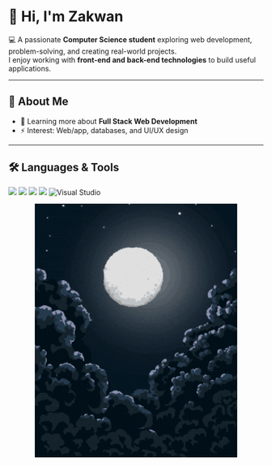 # 👋 Hi, I'm Zakwan

💻 A passionate **Computer Science student** exploring web development, problem-solving, and creating real-world projects.  
I enjoy working with **front-end and back-end technologies** to build useful applications.  

---

## 🚀 About Me  
- 🌱 Learning more about **Full Stack Web Development**  
- ⚡ Interest: Web/app, databases, and UI/UX design  

---

## 🛠️ Languages & Tools
<p>
  <!-- Languages -->
  <img src="https://skillicons.dev/icons?i=html,css,php,js" height="40" />
  
  <!-- Database -->
  <img src="https://skillicons.dev/icons?i=mysql" height="40" />
  
  <!-- Version Control -->
  <img src="https://skillicons.dev/icons?i=git,github" height="40" />
  
  <!-- Editors / IDEs -->
  <img src="https://skillicons.dev/icons?i=vscode" height="40" />
  <img src="https://cdn.jsdelivr.net/gh/devicons/devicon/icons/visualstudio/visualstudio-plain.svg" height="40" alt="Visual Studio"/>

 <!-- GIF -->
<p align="center">
  <img src="https://raw.githubusercontent.com/AmdZakwan/AmdZakwan/main/assets/zenitsu.gif" width="400" alt="Lo-fi anime studying" />
</p>


<!---

## 📊 GitHub Stats
![Your GitHub stats](https://github-readme-stats.vercel.app/api?username=AmdZakwan&show_icons=true&theme=radical)  
![Top Langs](https://github-readme-stats.vercel.app/api/top-langs/?username=AmdZakwan&layout=compact&theme=radical)  

---
<!--
## 🌐 Connect with Me
<p>
  <a href="https://github.com/zak123"><img src="https://skillicons.dev/icons?i=github" height="40"/></a>
  <a href="https://linkedin.com/in/your-linkedin"><img src="https://skillicons.dev/icons?i=linkedin" height="40"/></a>
</p>
-->
